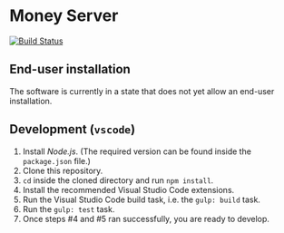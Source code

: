 # Money Server
[![Build Status](https://travis-ci.org/XElementDev/money-server.svg?branch=master)](https://travis-ci.org/XElementDev/money-server)


## End-user installation
The software is currently in a state that does not yet allow an end-user installation.


## Development (`vscode`)
1. Install *Node.js*. (The required version can be found inside the `package.json` file.)
2. Clone this repository.
3. `cd` inside the cloned directory and run `npm install`.
4. Install the recommended Visual Studio Code extensions.
5. Run the Visual Studio Code build task, i.e. the `gulp: build` task.
6. Run the `gulp: test` task.
7. Once steps #4 and #5 ran successfully, you are ready to develop.
